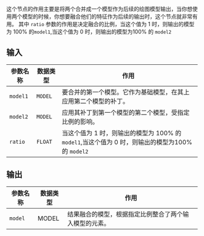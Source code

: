 
这个节点的作用主要是将两个合并成一个模型作为后续的绘图模型输出，当你想使用两个模型的时候，你想要融合他们的特征作为后续的输出时，这个节点就非常有用。
其中 `ratio` 参数的作用是决定融合的比例，当这个值为 1 时，则输出的模型为 100% 的`model1`,当这个值为 0 时，则输出的模型为100% 的  `model2`

## 输入

| 参数名称 | 数据类型 | 作用 |
| --- | --- | --- |
| `model1` | `MODEL` | 要合并的第一个模型。它作为基础模型，在其上应用第二个模型的补丁。 |
| `model2` | `MODEL` | 应用其补丁到第一个模型的第二个模型，受指定比例的影响。 |
| `ratio`   | `FLOAT`  | 当这个值为 1 时，则输出的模型为 100% 的`model1`,当这个值为 0 时，则输出的模型为100% 的  `model2` |

## 输出

| 参数名称 | 数据类型 | 作用 |
| --- | --- | --- |
| `model`  | MODEL    | 结果融合的模型，根据指定比例整合了两个输入模型的元素。 |
